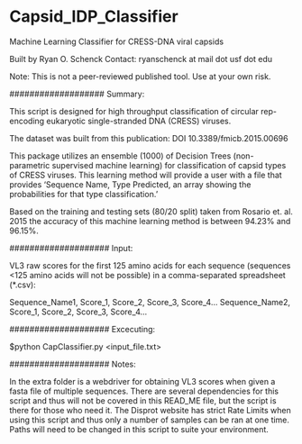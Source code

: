 # Capsid_IDP_Classifier
Machine Learning Classifier for CRESS-DNA viral capsids

Built by Ryan O. Schenck
Contact: ryanschenck at mail dot usf dot edu

Note: This is not a peer-reviewed published tool. Use at your own risk.

###################
Summary:

This script is designed for high throughput classification of circular rep-encoding 
eukaryotic single-stranded DNA (CRESS) viruses.

The dataset was built from this publication: DOI 10.3389/fmicb.2015.00696

This package utilizes an ensemble (1000) of Decision Trees (non-parametric 
supervised machine learning) for classification of capsid types of CRESS viruses. 
This learning method will provide a user with a file that provides ‘Sequence Name, 
Type Predicted, an array showing the probabilities for that type classification.’

Based on the training and testing sets (80/20 split) taken from Rosario et. al. 2015 
the accuracy of this machine learning method is between 94.23% and 96.15%. 

####################
Input:

VL3 raw scores for  the first 125 amino acids for each sequence (sequences <125 
amino acids will not be possible) in a comma-separated spreadsheet (*.csv):

Sequence_Name1, Score_1, Score_2, Score_3, Score_4…
Sequence_Name2, Score_1, Score_2, Score_3, Score_4…

####################
Excecuting:

$python CapClassifier.py <input_file.txt>


####################
Notes:

In the extra folder is a webdriver for obtaining VL3 scores when given a fasta file of 
multiple sequences. There are several dependencies for this script and thus will not be 
covered in this READ_ME file, but the script is there for those who need it. The Disprot 
website has strict Rate Limits when using this script and thus only a number of samples 
can be ran at one time. Paths will need to be changed in this script to suite your
environment.
